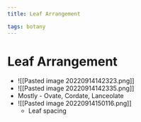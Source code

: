 ```yaml
---
title: Leaf Arrangement

tags: botany 
---
```


# Leaf Arrangement
- ![[Pasted image 20220914142323.png]]
- ![[Pasted image 20220914142335.png]]
- Mostly - Ovate, Cordate, Lanceolate
- ![[Pasted image 20220914150116.png]]
	- Leaf spacing